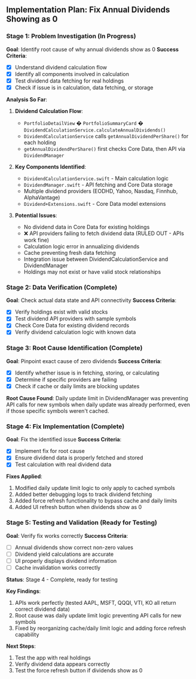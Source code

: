 ## Implementation Plan: Fix Annual Dividends Showing as 0

### Stage 1: Problem Investigation (In Progress)
**Goal**: Identify root cause of why annual dividends show as 0
**Success Criteria**: 
- [x] Understand dividend calculation flow
- [x] Identify all components involved in calculation
- [x] Test dividend data fetching for real holdings
- [x] Check if issue is in calculation, data fetching, or storage

**Analysis So Far**:
1. **Dividend Calculation Flow**:
   - `PortfolioDetailView` � `PortfolioSummaryCard` � `DividendCalculationService.calculateAnnualDividends()`
   - `DividendCalculationService` calls `getAnnualDividendPerShare()` for each holding
   - `getAnnualDividendPerShare()` first checks Core Data, then API via `DividendManager`

2. **Key Components Identified**:
   - `DividendCalculationService.swift` - Main calculation logic
   - `DividendManager.swift` - API fetching and Core Data storage
   - Multiple dividend providers (EODHD, Yahoo, Nasdaq, Finnhub, AlphaVantage)
   - `Dividend+Extensions.swift` - Core Data model extensions

3. **Potential Issues**:
   - No dividend data in Core Data for existing holdings
   - ❌ API providers failing to fetch dividend data (RULED OUT - APIs work fine)
   - Calculation logic error in annualizing dividends
   - Cache preventing fresh data fetching
   - Integration issue between DividendCalculationService and DividendManager
   - Holdings may not exist or have valid stock relationships

### Stage 2: Data Verification (Complete)
**Goal**: Check actual data state and API connectivity
**Success Criteria**: 
- [x] Verify holdings exist with valid stocks
- [x] Test dividend API providers with sample symbols
- [x] Check Core Data for existing dividend records
- [x] Verify dividend calculation logic with known data

### Stage 3: Root Cause Identification (Complete)
**Goal**: Pinpoint exact cause of zero dividends
**Success Criteria**:
- [x] Identify whether issue is in fetching, storing, or calculating
- [x] Determine if specific providers are failing
- [x] Check if cache or daily limits are blocking updates

**Root Cause Found**: Daily update limit in DividendManager was preventing API calls for new symbols when daily update was already performed, even if those specific symbols weren't cached.

### Stage 4: Fix Implementation (Complete)
**Goal**: Fix the identified issue
**Success Criteria**:
- [x] Implement fix for root cause
- [x] Ensure dividend data is properly fetched and stored
- [x] Test calculation with real dividend data

**Fixes Applied**:
1. Modified daily update limit logic to only apply to cached symbols
2. Added better debugging logs to track dividend fetching
3. Added force refresh functionality to bypass cache and daily limits
4. Added UI refresh button when dividends show as 0

### Stage 5: Testing and Validation (Ready for Testing)
**Goal**: Verify fix works correctly
**Success Criteria**:
- [ ] Annual dividends show correct non-zero values
- [ ] Dividend yield calculations are accurate
- [ ] UI properly displays dividend information
- [ ] Cache invalidation works correctly

**Status**: Stage 4 - Complete, ready for testing

**Key Findings**: 
1. APIs work perfectly (tested AAPL, MSFT, QQQI, VTI, KO all return correct dividend data)
2. Root cause was daily update limit logic preventing API calls for new symbols
3. Fixed by reorganizing cache/daily limit logic and adding force refresh capability

**Next Steps**:
1. Test the app with real holdings
2. Verify dividend data appears correctly
3. Test the force refresh button if dividends show as 0